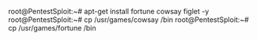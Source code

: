 root@PentestSploit:~# apt-get install fortune cowsay figlet -y
root@PentestSploit:~# cp /usr/games/cowsay /bin
root@PentestSploit:~# cp /usr/games/fortune /bin


